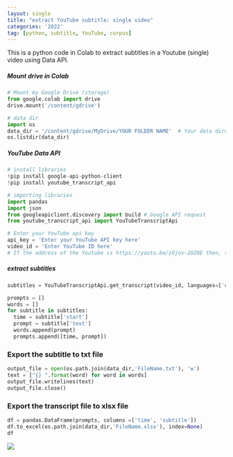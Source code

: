 ```yaml
---
layout: single
title: "extract YouTube subtitle: single video"
categories: '2022'
tag: [python, subtitle, YouTube, corpus]
---
```


This is a python code in Colab to extract subtitles in a Youtube (single) video using Data API. 


##### Mount drive in Colab
```python 
# Mount my Google Drive (storage)
from google.colab import drive
drive.mount('/content/gdrive')

# data dir
import os
data_dir = '/content/gdrive/MyDrive/YOUR FOLDER NAME'  # Your data directory in Colab 
os.listdir(data_dir)
```

##### YouTube Data API
```python 
# install libraries
!pip install google-api-python-client
!pip install youtube_transcript_api

# importing libraries 
import pandas
import json
from googleapiclient.discovery import build # Google API request
from youtube_transcript_api import YouTubeTranscriptApi

# Enter your YouTube api key
api_key = 'Enter your YouTube API key here' 
video_id = 'Enter YouTube ID here' 
# If the address of the Youtube is https://youtu.be/zOjov-2OZ0E then, the video id is tha last part "zOjov-2OZ0E".

```

##### extract subtitles 
```python
subtitles = YouTubeTranscriptApi.get_transcript(video_id, languages=['en']) # English subtitle

prompts = []
words = []
for subtitle in subtitles: 
  time = subtitle['start']
  prompt = subtitle['text']
  words.append(prompt)
  prompts.append([time, prompt])
```

### Export the subtitle to txt file
```python 
output_file = open(os.path.join(data_dir,'FileName.txt'), 'w')
text = ["{} ".format(word) for word in words]
output_file.writelines(text)
output_file.close()
```
### Export the transcript file to xlsx file
```python 
df = pandas.DataFrame(prompts, columns =['time', 'subtitle'])
df.to_excel(os.path.join(data_dir,'FileName.xlsx'), index=None)
df
```
![](./assests/images/2022-01-23-14-57-10.png)
